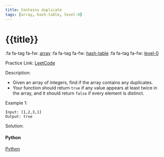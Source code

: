 ```yaml
---
title: Contains duplicate
tags: [array, hash-table, level-0]
---
```


# {{title}}

:fa fa-tag fa-fw: [array]({{tagspath}}/array)
:fa fa-tag fa-fw: [hash-table]({{tagspath}}/hash-table)
:fa fa-tag fa-fw: [level-0]({{tagspath}}/level-0)

Practice Link: [LeetCode](https://leetcode.com/problems/contains-duplicate/)

Description:

- Given an array of integers, find if the array contains any duplicates.
- Your function should return `true` if any value appears at least twice in the array, and it should return `false` if every element is distinct.

Example 1:

```text
Input: [1,2,3,1]
Output: true
```

Solution:

<!-- tabs:start -->
#### **Python**

[Python](../pycode/array/contains-duplicate.py ':include :type=code')
<!-- tabs:end -->
